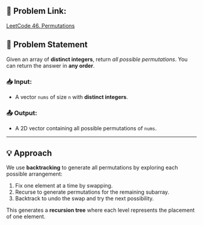 ## 🔗 Problem Link:

[LeetCode 46. Permutations](https://leetcode.com/problems/permutations/)

## 🧩 Problem Statement

Given an array of **distinct integers**, return *all possible permutations*. You can return the answer in **any order**.

### 📥 Input:
- A vector `nums` of size `n` with **distinct integers**.

### 📤 Output:
- A 2D vector containing all possible permutations of `nums`.

---

## 💡 Approach

We use **backtracking** to generate all permutations by exploring each possible arrangement:

1. Fix one element at a time by swapping.
2. Recurse to generate permutations for the remaining subarray.
3. Backtrack to undo the swap and try the next possibility.

This generates a **recursion tree** where each level represents the placement of one element.

